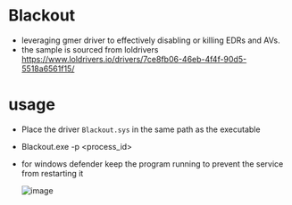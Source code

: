 # Blackout

* leveraging gmer driver to effectively disabling or killing EDRs and AVs.
* the sample is sourced from loldrivers https://www.loldrivers.io/drivers/7ce8fb06-46eb-4f4f-90d5-5518a6561f15/
# usage

* Place the driver `Blackout.sys` in the same path as the executable
* Blackout.exe -p <process_id>
* for windows defender keep the program running to prevent the service from restarting it

  ![image](https://github.com/ZeroMemoryEx/Blackout/assets/60795188/3ea0f7ae-0102-4a38-b4b6-700e93f5d545)
